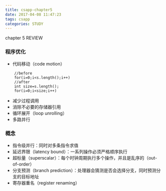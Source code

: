 ```yaml
---
title: csapp-chapter5
date: 2017-04-08 11:47:23
tags: csapp
categories: STUDY
---
```

chapter 5 REVIEW

### 程序优化
- 代码移动（code motion）

```
	//before
	for(i=0;i<s.length();i++)
	//after
	int size=s.length();
	for(i=0;i<size;i++)
```

- 减少过程调用
- 消除不必要的存储器引用
- 循环展开（loop unrolling）
- 多路并行

### 概念
- 指令级并行：同时对多条指令求值
- 延迟界限（latency bound）：一系列操作必须严格顺序执行
- 超标量（superscalar）：每个时钟周期执行多个操作，并且是乱序的（out-of-order）
- 分支预测（branch prediction）：处理器会猜测是否会选择分支，同时预测分支的目标地址
- 寄存器重名（register renaming）

